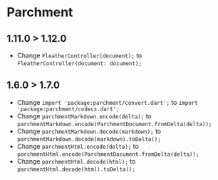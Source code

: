 # Parchment

## 1.11.0 > 1.12.0

* Change `FleatherController(document);` to `FleatherController(document: document);`

## 1.6.0 > 1.7.0

* Change `import 'package:parchment/convert.dart';` to `import 'package:parchment/codecs.dart';`
* Change `parchmentMarkdown.encode(delta);` to `parchmentMarkdown.encode(ParchmentDocument.fromDelta(delta));`
* Change `parchmentMarkdown.decode(markdown);` to `parchmentMarkdown.decode(markdown).toDelta();`
* Change `parchmentHtml.encode(delta);` to `parchmentHtml.encode(ParchmentDocument.fromDelta(delta));`
* Change `parchmentHtml.decode(html);` to `parchmentHtml.decode(html).toDelta();`
